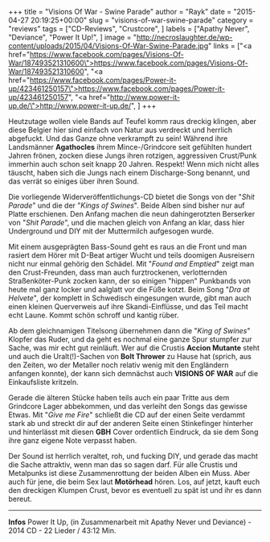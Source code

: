 +++
title = "Visions Of War - Swine Parade"
author = "Rayk"
date = "2015-04-27 20:19:25+00:00"
slug = "visions-of-war-swine-parade"
category = "reviews"
tags = ["CD-Reviews", "Crustcore", ]
labels = ["Apathy Never", "Deviance", "Power It Up!", ]
image = "http://necroslaughter.de/wp-content/uploads/2015/04/Visions-Of-War-Swine-Parade.jpg"
links = ["<a href=\"https://www.facebook.com/pages/Visions-Of-War/187493521310600\">https://www.facebook.com/pages/Visions-Of-War/187493521310600</a>", "<a href=\"https://www.facebook.com/pages/Power-it-up/423461250157\">https://www.facebook.com/pages/Power-it-up/423461250157</a>", "<a href=\"http://www.power-it-up.de/\">http://www.power-it-up.de/</a>", ]
+++

Heutzutage wollen viele Bands auf Teufel komm raus dreckig klingen, aber diese Belgier hier sind einfach von Natur aus verdreckt und herrlich abgefuckt. Und das Ganze ohne verkrampft zu sein! Während ihre Landsmänner **Agathocles** ihrem Mince-/Grindcore seit gefühlten hundert Jahren frönen, zocken diese Jungs ihren rotzigen, aggressiven Crust/Punk immerhin auch schon seit knapp 20 Jahren. Respekt! Wenn mich nicht alles täuscht, haben sich die Jungs nach einem Discharge-Song benannt, und das verrät so einiges über ihren Sound.

Die vorliegende Widerveröffentlichungs-CD bietet die Songs von der "_Shit Parade_" und die der "_Kings of Swines_". Beide Alben sind bisher nur auf Platte erschienen. Den Anfang machen die neun dahingerotzten Berserker von "_Shit Parade_", und die machen gleich von Anfang an klar, dass hier Underground und DIY mit der Muttermilch aufgesogen wurde.

Mit einem ausgeprägten Bass-Sound geht es raus an die Front und man rasiert dem Hörer mit D-Beat artiger Wucht und teils doomigen Ausreisern nicht nur einmal gehörig den Schädel. Mit "_Found and Emptied_" zeigt man den Crust-Freunden, dass man auch furztrockenen, verlotternden Straßenköter-Punk zocken kann, der so einigen "hippen" Punkbands von heute mal ganz locker und aalglatt vor die Füße kotzt.
Beim Song "_Dra at Helvete_", der komplett in Schwedisch eingesungen wurde, gibt man auch einen kleinen Querverweis auf ihre Skandi-Einflüsse, und das Teil macht echt Laune. Kommt schön schroff und kantig rüber.

Ab dem gleichnamigen Titelsong übernehmen dann die "_King of Swines_" Klopfer das Ruder, und da geht es nochmal eine ganze Spur stumpfer zur Sache, was mir echt gut reinläuft. Wer auf die Crustis **Accion Mutante** steht und auch die Uralt(!)-Sachen von **Bolt Thrower** zu Hause hat (sprich, aus den Zeiten, wo der Metaller noch relativ wenig mit den Engländern anfangen konnte), der kann sich demnächst auch **VISIONS OF WAR** auf die Einkaufsliste kritzeln.

Gerade die älteren Stücke haben teils auch ein paar Tritte aus dem Grindcore Lager abbekommen, und das verleiht den Songs das gewisse Etwas. Mit "_Give me Fire_" schließt die CD auf der einen Seite verdammt stark ab und streckt dir auf der anderen Seite einen Stinkefinger hinterher und hinterlässt mit diesen **GBH** Cover ordentlich Eindruck, da sie dem Song ihre ganz eigene Note verpasst haben.

Der Sound ist herrlich veraltet, roh, und fucking DIY, und gerade das macht die Sache attraktiv, wenn man das so sagen darf. Für alle Crustis und Metalpunks ist diese Zusammenrottung der beiden Alben ein Muss. Aber auch für jene, die beim Sex laut **Motörhead** hören. Los, auf jetzt, kauft euch den dreckigen Klumpen Crust, bevor es eventuell zu spät ist und ihr es dann bereut.



---
**Infos**
Power It Up, (in Zusammenarbeit mit Apathy Never und Deviance) - 2014
CD - 22 Lieder / 43:12 Min.
